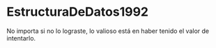 # EstructuraDeDatos1992
No importa si no lo lograste, lo valioso está en haber tenido el valor de intentarlo.